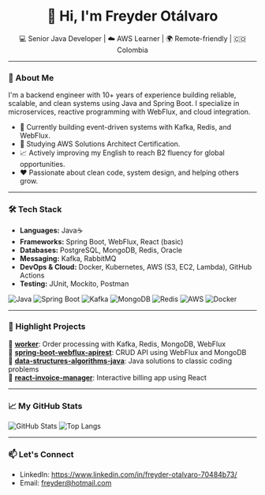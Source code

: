 <h1 align="center">👋 Hi, I'm Freyder Otálvaro</h1>

<p align="center">
  💻 Senior Java Developer | ☁️ AWS Learner | 🌍 Remote-friendly | 🇨🇴 Colombia
</p>

---

### 🚀 About Me

I'm a backend engineer with 10+ years of experience building reliable, scalable, and clean systems using Java and Spring Boot. I specialize in microservices, reactive programming with WebFlux, and cloud integration.

- 🔧 Currently building event-driven systems with Kafka, Redis, and WebFlux.
- 🧠 Studying AWS Solutions Architect Certification.
- 📈 Actively improving my English to reach B2 fluency for global opportunities.
- ❤️ Passionate about clean code, system design, and helping others grow.

---

### 🛠️ Tech Stack

- **Languages:** Java☕
- **Frameworks:** Spring Boot, WebFlux, React (basic)
- **Databases:** PostgreSQL, MongoDB, Redis, Oracle
- **Messaging:** Kafka, RabbitMQ
- **DevOps & Cloud:** Docker, Kubernetes, AWS (S3, EC2, Lambda), GitHub Actions
- **Testing:** JUnit, Mockito, Postman

![Java](https://img.shields.io/badge/Java-ED8B00?style=for-the-badge&logo=java&logoColor=white)
![Spring Boot](https://img.shields.io/badge/Spring%20Boot-6DB33F?style=for-the-badge&logo=springboot&logoColor=white)
![Kafka](https://img.shields.io/badge/Kafka-231F20?style=for-the-badge&logo=apachekafka&logoColor=white)
![MongoDB](https://img.shields.io/badge/MongoDB-4EA94B?style=for-the-badge&logo=mongodb&logoColor=white)
![Redis](https://img.shields.io/badge/Redis-DC382D?style=for-the-badge&logo=redis&logoColor=white)
![AWS](https://img.shields.io/badge/AWS-232F3E?style=for-the-badge&logo=amazonaws&logoColor=white)
![Docker](https://img.shields.io/badge/Docker-2496ED?style=for-the-badge&logo=docker&logoColor=white)

---

### 📂 Highlight Projects

🔹 [**worker**](https://github.com/freyderdev/worker): Order processing with Kafka, Redis, MongoDB, WebFlux  
🔹 [**spring-boot-webflux-apirest**](https://github.com/freyderdev/spring-boot-webflux-apirest): CRUD API using WebFlux and MongoDB  
🔹 [**data-structures-algorithms-java**](https://github.com/freyderdev/data-structures-algorithms-java): Java solutions to classic coding problems  
🔹 [**react-invoice-manager**](https://github.com/freyderdev/React-Invoice-Manager): Interactive billing app using React

---

### 📈 My GitHub Stats

![GitHub Stats](https://github-readme-stats.vercel.app/api?username=freyderdev&show_icons=true&theme=default)
![Top Langs](https://github-readme-stats.vercel.app/api/top-langs/?username=freyderdev&layout=compact)

---

### 📫 Let's Connect

- LinkedIn: https://www.linkedin.com/in/freyder-otalvaro-70484b73/
- Email: freyder@hotmail.com
